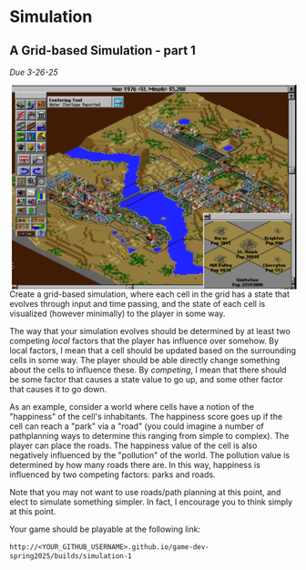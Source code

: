 # Simulation

## A Grid-based Simulation - part 1

*Due 3-26-25*

<img src="./images/sc2000.png" width="500" align="right">

Create a grid-based simulation, where each cell in the grid has a state that evolves through input and time passing, and the state of each cell is visualized (however minimally) to the player in some way. 

The way that your simulation evolves should be determined by at least two competing *local* factors that the player has influence over somehow. By local factors, I mean that a cell should be updated based on the surrounding cells in some way. The player should be able directly change something about the cells to influence these. By *competing*, I mean that there should be some factor that causes a state value to go up, and some other factor that causes it to go down.

As an example, consider a world where cells have a notion of the "happiness" of the cell's inhabitants. The happiness score goes up if the cell can reach a "park" via a "road" (you could imagine a number of pathplanning ways to determine this ranging from simple to complex). The player can place the roads. The happiness value of the cell is also negatively influenced by the "pollution" of the world. The pollution value is determined by how many roads there are. In this way, happiness is influenced by two competing factors: parks and roads. 

Note that you may not want to use roads/path planning at this point, and elect to simulate something simpler. In fact, I encourage you to think simply at this point.

Your game should be playable at the following link:

```
http://<YOUR_GITHUB_USERNAME>.github.io/game-dev-spring2025/builds/simulation-1
```